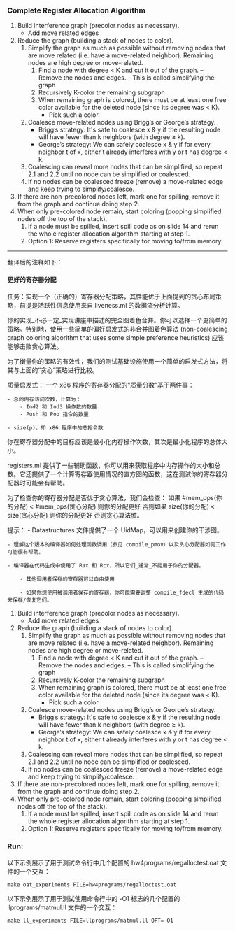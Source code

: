 ### Complete Register Allocation Algorithm
1. Build interference graph (precolor nodes as necessary).
    - Add move related edges
2. Reduce the graph (building a stack of nodes to color).
    1. Simplify the graph as much as possible without removing nodes that are move related (i.e. have a move-related neighbor). Remaining nodes are high degree or move-related.
        1. Find a node with degree < K and cut it out of the graph.
            – Remove the nodes and edges.
            – This is called simplifying the graph
        2. Recursively K-color the remaining subgraph
        3. When remaining graph is colored, there must be at least one free color available for the deleted node (since its degree was < K). 
            - Pick such a color.
    2. Coalesce move-related nodes using Brigg’s or George’s strategy.
        - Brigg’s strategy: It's safe to coalesce x & y if the resulting node will have fewer than k neighbors (with degree ≥ k).
        - George’s strategy: We can safely coalesce x & y if for every neighbor t of x, either t already interferes with y or t has degree < k.
    3. Coalescing can reveal more nodes that can be simplified, so repeat 2.1 and 2.2 until no node can be simplified or coalesced.
    4. If no nodes can be coalesced freeze (remove) a move-related edge and keep trying to simplify/coalesce.
3. If there are non-precolored nodes left, mark one for spilling, remove it from the graph and continue doing step 2.
4. When only pre-colored node remain, start coloring (popping simplified nodes off the top of the stack).
    1. If a node must be spilled, insert spill code as on slide 14 and rerun the whole register allocation algorithm starting at step 1.
    2. Option 1: Reserve registers specifically for moving to/from memory.

--------------------------------------------------

翻译后的注释如下：

#### 更好的寄存器分配 

任务：实现一个（正确的）寄存器分配策略，其性能优于上面提到的贪心布局策略，前提是活跃性信息使用来自 liveness.ml 的数据流分析计算。

你的实现_不必一定_实现讲座中描述的完全图着色合并。你可以选择一个更简单的策略。特别地，使用一些简单的偏好启发式的非合并图着色算法 (non-coalescing graph coloring algorithm that uses some simple preference heuristics) 应该能够击败贪心算法。

为了衡量你的策略的有效性，我们的测试基础设施使用一个简单的启发式方法，将其与上面的“贪心”策略进行比较。

质量启发式：
    一个 x86 程序的寄存器分配的“质量分数”基于两件事：

    - 总的内存访问次数，计算为：
        - Ind2 和 Ind3 操作数的数量
        - Push 和 Pop 指令的数量

    - size(p)，即 x86 程序中的总指令数

你在寄存器分配中的目标应该是最小化内存操作次数，其次是最小化程序的总体大小。

registers.ml 提供了一些辅助函数，你可以用来获取程序中内存操作的大小和总数。它还提供了一个计算寄存器使用情况的直方图的函数，这在测试你的寄存器分配器时可能会有帮助。

为了检查你的寄存器分配是否优于贪心算法，我们会检查：
    如果 #mem_ops(你的分配) < #mem_ops(贪心分配) 则你的分配更好
    否则如果 size(你的分配) < size(贪心分配) 则你的分配更好
    否则贪心算法胜。

提示：
    - Datastructures 文件提供了一个 UidMap，可以用来创建你的干涉图。

    - 理解这个版本的编译器如何处理函数调用（参见 compile_pmov）以及贪心分配器如何工作可能很有帮助。

    - 编译器在代码生成中使用了 Rax 和 Rcx，所以它们_通常_不能用于你的分配器。

        - 其他调用者保存的寄存器可以自由使用

        - 如果你想使用被调用者保存的寄存器，你可能需要调整 compile_fdecl 生成的代码来保存/恢复它们。

1. Build interference graph (precolor nodes as necessary).
    - Add move related edges
2. Reduce the graph (building a stack of nodes to color).
    1. Simplify the graph as much as possible without removing nodes that are move related (i.e. have a move-related neighbor). Remaining nodes are high degree or move-related.
        1. Find a node with degree < K and cut it out of the graph.
            – Remove the nodes and edges.
            – This is called simplifying the graph
        2. Recursively K-color the remaining subgraph
        3. When remaining graph is colored, there must be at least one free color available for the deleted node (since its degree was < K). 
            - Pick such a color.
    2. Coalesce move-related nodes using Brigg’s or George’s strategy.
        - Brigg’s strategy: It's safe to coalesce x & y if the resulting node will have fewer than k neighbors (with degree ≥ k).
        - George’s strategy: We can safely coalesce x & y if for every neighbor t of x, either t already interferes with y or t has degree < k.
    3. Coalescing can reveal more nodes that can be simplified, so repeat 2.1 and 2.2 until no node can be simplified or coalesced.
    4. If no nodes can be coalesced freeze (remove) a move-related edge and keep trying to simplify/coalesce.
3. If there are non-precolored nodes left, mark one for spilling, remove it from the graph and continue doing step 2.
4. When only pre-colored node remain, start coloring (popping simplified nodes off the top of the stack).
    1. If a node must be spilled, insert spill code as on slide 14 and rerun the whole register allocation algorithm starting at step 1.
    2. Option 1: Reserve registers specifically for moving to/from memory.


### Run:

以下示例展示了用于测试命令行中几个配置的 hw4programs/regalloctest.oat 文件的一个交互：

```
make oat_experiments FILE=hw4programs/regalloctest.oat
```

以下示例展示了用于测试使用命令行中的 -O1 标志的几个配置的 llprograms/matmul.ll 文件的一个交互：

```
make ll_experiments FILE=llprograms/matmul.ll OPT=-O1
```